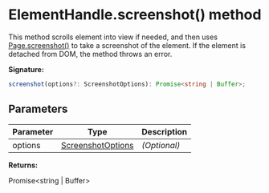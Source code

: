 # ElementHandle.screenshot() method

This method scrolls element into view if needed, and then uses [Page.screenshot()](./puppeteer.page.screenshot.md) to take a screenshot of the element. If the element is detached from DOM, the method throws an error.

**Signature:**

```typescript
screenshot(options?: ScreenshotOptions): Promise<string | Buffer>;
```

## Parameters

| Parameter | Type                                                  | Description       |
| --------- | ----------------------------------------------------- | ----------------- |
| options   | [ScreenshotOptions](./puppeteer.screenshotoptions.md) | <i>(Optional)</i> |

**Returns:**

Promise&lt;string \| Buffer&gt;
